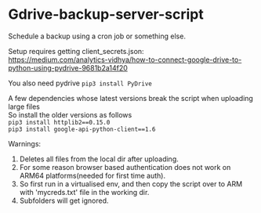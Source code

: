 # Gdrive-backup-server-script  
Schedule a backup using a cron job or something else.  

Setup requires getting client_secrets.json:  
https://medium.com/analytics-vidhya/how-to-connect-google-drive-to-python-using-pydrive-9681b2a14f20   

You also need pydrive `pip3 install PyDrive`  
  
A few dependencies whose latest versions break the script when uploading large files  
So install the older versions as follows  
`pip3 install httplib2==0.15.0`  
`pip3 install google-api-python-client==1.6`

Warnings:  
1. Deletes all files from the local dir after uploading.  
2. For some reason browser based authentication does not work on ARM64 platforms(needed for first time auth).    
3. So first run in a virtualised env, and then copy the script over to ARM with 'mycreds.txt' file in the working dir.  
4. Subfolders will get ignored.
